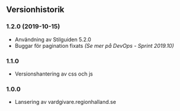## Versionhistorik

### 1.2.0 (2019-10-15)
- Användning av Stilguiden 5.2.0
- Buggar för pagination fixats _(Se mer på DevOps - Sprint 2019.10)_

### 1.1.0
- Versionshantering av css och js

### 1.0.0
- Lansering av vardgivare.regionhalland.se
